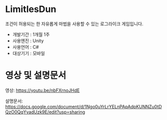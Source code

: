 # LimitlesDun
조건이 허용되는 한 자유롭게 마법을 사용할 수 있는 로그라이크 게임입니다.

* 개발기간 : 1개월 1주<br/>
* 사용엔진 : Unity<br/>
* 사용언어 : C#<br/>
* 대상기기 : 모바일<br/>

# 영상 및 설명문서
영상: https://youtu.be/nbFXrnoJHdE

설명문서: https://docs.google.com/document/d/1Ngo0uYrLrYELnPApAdpKUNNZu0tDQzO0QqYvadUzk9E/edit?usp=sharing

